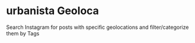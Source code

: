 # urbanista Geoloca #

Search Instagram for posts with specific geolocations and filter/categorize them by Tags